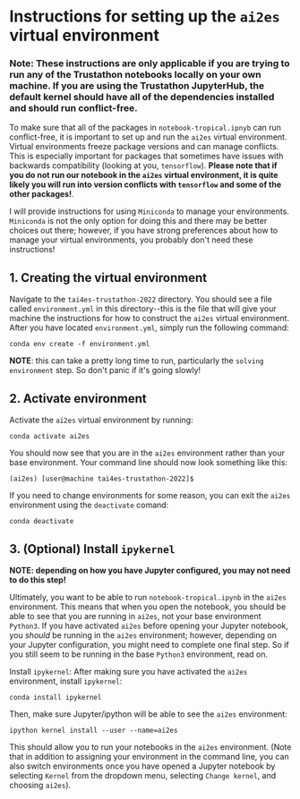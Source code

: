 # Instructions for setting up the `ai2es` virtual environment

### Note: These instructions are only applicable if you are trying to run any of the Trustathon notebooks locally on your own machine.  If you are using the Trustathon JupyterHub, the default kernel should have all of the dependencies installed and should run conflict-free.

To make sure that all of the packages in `notebook-tropical.ipnyb` can run conflict-free, it is important to set up and run the `ai2es` virtual environment.  Virtual environments freeze package versions and can manage conflicts.  This is especially important for packages that sometimes have issues with backwards compatibility (looking at you, `tensorflow`).  <b>Please note that if you do not run our notebook in the `ai2es` virtual environment, it is quite likely you will run into version conflicts with `tensorflow` and some of the other packages!</b>. 

I will provide instructions for using `Miniconda` to manage your environments.  `Miniconda` is not the only option for doing this and there may be better choices out there; however, if you have strong preferences about how to manage your virtual environments, you probably don't need these instructions!

## 1. Creating the virtual environment
Navigate to the `tai4es-trustathon-2022` directory.  You should see a file called `environment.yml` in this directory--this is the file that will give your machine the instructions for how to construct the `ai2es` virtual environment.  After you have located `environment.yml`, simply run the following command:

`conda env create -f environment.yml`

<b>NOTE</b>: this can take a pretty long time to run, particularly the `solving environment` step.  So don't panic if it's going slowly!

## 2. Activate environment
Activate the `ai2es` virtual environment by running:

`conda activate ai2es`

You should now see that you are in the `ai2es` environment rather than your base environment.  Your command line should now look something like this:

`(ai2es) [user@machine tai4es-trustathon-2022]$ `

If you need to change environments for some reason, you can exit the `ai2es` environment using the `deactivate` comand:

`conda deactivate`

## 3. (Optional) Install `ipykernel`
<b>NOTE: depending on how you have Jupyter configured, you may not need to do this step!</b>

Ultimately, you want to be able to run `notebook-tropical.ipynb` in the `ai2es` environment.  This means that when you open the notebook, you should be able to see that you are running in `ai2es`, not your base environment `Python3`.  If you have activated `ai2es` before opening your Jupyter notebook, you *should* be running in the `ai2es` environment; however, depending on your Jupyter configuration, you might need to complete one final step.  So if you still seem to be running in the base `Python3` environment, read on.

Install `ipykernel`:  After making sure you have activated the `ai2es` environment, install `ipykernel`:

`conda install ipykernel`

Then, make sure Jupyter/ipython will be able to see the `ai2es` environment:

`ipython kernel install --user --name=ai2es`

This should allow you to run your notebooks in the `ai2es` environment.  (Note that in addition to assigning your environment in the command line, you can also switch environments once you have opened a Jupyter notebook by selecting `Kernel` from the dropdown menu, selecting `Change kernel`, and choosing `ai2es`).  

